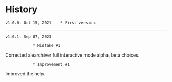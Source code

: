 # History

	v1.0.0: Oct 15, 2021	* First version.

_______________

	v1.0.1: Sep 07, 2023	

				* Mistake #1	
Corrected alearchiver full interactive mode alpha, beta choices.

				* Improvement #1
Improved the help.

